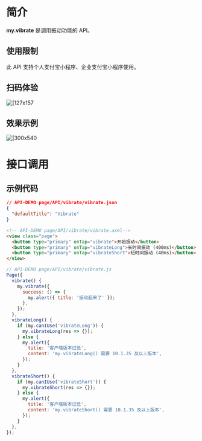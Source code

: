 # 简介

**my.vibrate** 是调用振动功能的 API。

## 使用限制

此 API 支持个人支付宝小程序、企业支付宝小程序使用。

## 扫码体验

![|127x157](https://gw.alipayobjects.com/zos/skylark-tools/public/files/ef60fe69d0f066e01c171c02d2eec43d.jpeg#align=left&display=inline&height=157&margin=%5Bobject%20Object%5D&originHeight=157&originWidth=127&status=done&style=stroke&width=127)

## 效果示例

![|300x540](https://gw.alipayobjects.com/zos/skylark-tools/public/files/1b088109b3b17c547c06e1bea139a4f7.gif#align=left&display=inline&height=540&margin=%5Bobject%20Object%5D&originHeight=540&originWidth=300&status=done&style=stroke&width=300)

# 接口调用

## 示例代码

```json
// API-DEMO page/API/vibrate/vibrate.json
{
  "defaultTitle": "Vibrate"
}
```

```html
<!-- API-DEMO page/API/vibrate/vibrate.axml-->
<view class="page">
  <button type="primary" onTap="vibrate">开始振动</button>
  <button type="primary" onTap="vibrateLong">长时间振动 (400ms)</button>
  <button type="primary" onTap="vibrateShort">短时间振动 (40ms)</button>
</view>
```

```javascript
// API-DEMO page/API/vibrate/vibrate.js
Page({
  vibrate() {
    my.vibrate({
      success: () => {
        my.alert({ title: '振动起来了' });
      },
    });
  },
  vibrateLong() {
    if (my.canIUse('vibrateLong')) {
      my.vibrateLong(res => {});
    } else {
      my.alert({
        title: '客户端版本过低',
        content: 'my.vibrateLong() 需要 10.1.35 及以上版本',
      });
    }
  },
  vibrateShort() {
    if (my.canIUse('vibrateShort')) {
      my.vibrateShort(res => {});
    } else {
      my.alert({
        title: '客户端版本过低',
        content: 'my.vibrateShort() 需要 10.1.35 及以上版本',
      });
    }
  },
});
```
